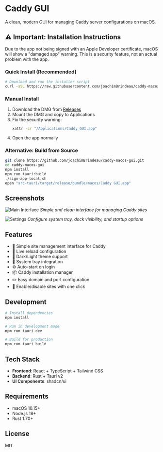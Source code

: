 # Caddy GUI

A clean, modern GUI for managing Caddy server configurations on macOS.

## ⚠️ Important: Installation Instructions

Due to the app not being signed with an Apple Developer certificate, macOS will show a "damaged app" warning. This is a security feature, not an actual problem with the app.

### Quick Install (Recommended)

```bash
# Download and run the installer script
curl -sSL https://raw.githubusercontent.com/joachimBrindeau/caddy-macos-gui/main/install-caddy-gui.sh | bash
```

### Manual Install

1. Download the DMG from [Releases](https://github.com/joachimBrindeau/caddy-macos-gui/releases)
2. Mount the DMG and copy to Applications
3. Fix the security warning:
   ```bash
   xattr -cr "/Applications/Caddy GUI.app"
   ```
4. Open the app normally

### Alternative: Build from Source

```bash
git clone https://github.com/joachimBrindeau/caddy-macos-gui.git
cd caddy-macos-gui
npm install
npm run tauri:build
./sign-app-local.sh
open "src-tauri/target/release/bundle/macos/Caddy GUI.app"
```

## Screenshots

![Main Interface](docs/screenshots/main.png)
*Simple and clean interface for managing Caddy sites*

![Settings](docs/screenshots/settings.png)
*Configure system tray, dock visibility, and startup options*

## Features

- 🎯 Simple site management interface for Caddy
- 🔄 Live reload configuration
- 🎨 Dark/Light theme support
- 🚀 System tray integration
- ⚙️ Auto-start on login
- 📦 Caddy installation manager
- ✏️ Easy domain and port configuration
- 🔀 Enable/disable sites with one click

## Development

```bash
# Install dependencies
npm install

# Run in development mode
npm run tauri dev

# Build for production
npm run tauri build
```

## Tech Stack

- **Frontend**: React + TypeScript + Tailwind CSS
- **Backend**: Rust + Tauri v2
- **UI Components**: shadcn/ui

## Requirements

- macOS 10.15+
- Node.js 18+
- Rust 1.70+

## License

MIT